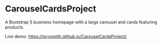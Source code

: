 # CarouselCardsProject

 A Bootstrap 5 business homepage with a large carousel and cards featuring products.
 
 Live demo: https://jorysmith.github.io/CarouselCardsProject/
